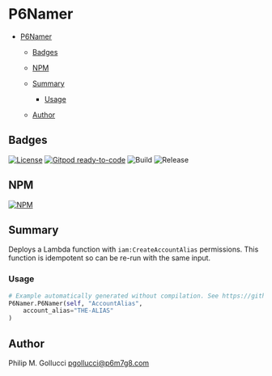 # P6Namer

* [P6Namer](#p6namer)

  * [Badges](#badges)
  * [NPM](#npm)
  * [Summary](#summary)

    * [Usage](#usage)
  * [Author](#author)

## Badges

[![License](https://img.shields.io/badge/License-Apache%202.0-yellowgreen.svg)](https://opensource.org/licenses/Apache-2.0)
[![Gitpod ready-to-code](https://img.shields.io/badge/Gitpod-ready--to--code-blue?logo=gitpod)](https://gitpod.io/#https://github.com/p6m7g8/p6-namer)
![Build](https://github.com/p6m7g8/p6-namer/workflows/Build/badge.svg)
![Release](https://github.com/p6m7g8/p6-namer/workflows/Release/badge.svg)

## NPM

[![NPM](https://nodei.co/npm/p6-namer.png)](https://npmjs.org/package/p6-namer)

## Summary

Deploys a Lambda function with `iam:CreateAccountAlias` permissions.
This function is idempotent so can be re-run with the same input.

### Usage

```python
# Example automatically generated without compilation. See https://github.com/aws/jsii/issues/826
P6Namer.P6Namer(self, "AccountAlias",
    account_alias="THE-ALIAS"
)
```

## Author

Philip M. Gollucci [pgollucci@p6m7g8.com](mailto:pgollucci@p6m7g8.com)
